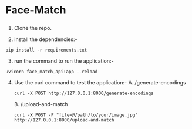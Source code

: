 # Face-Match
### 
1. Clone the repo.
  
2. install the dependencies:-
```
pip install -r requirements.txt
```

3. run the command to run the application:-
```
uvicorn face_match_api:app --reload
```
4. Use the curl command to test the application:-
   A. /generate-encodings
   ```
   curl -X POST http://127.0.0.1:8000/generate-encodings
   ```
   B. /upload-and-match
   ```
   curl -X POST -F "file=@/path/to/your/image.jpg" http://127.0.0.1:8000/upload-and-match
   ```

   
